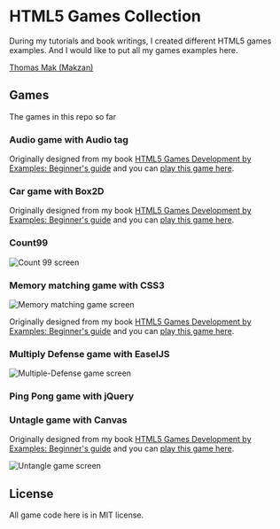 # HTML5 Games Collection

During my tutorials and book writings, I created different HTML5 games examples. And I would like to put all my games examples here.

[Thomas Mak (Makzan)](http://makzan.net/)

## Games

The games in this repo so far

### Audio game with Audio tag

Originally designed from my book [HTML5 Games Development by Examples: Beginner's guide](http://makzan.net/works/book-html5-games-dev-by-examples/) and you can [play this game here](http://42games.net/html5/audio-game/).

### Car game with Box2D

Originally designed from my book [HTML5 Games Development by Examples: Beginner's guide](http://makzan.net/works/book-html5-games-dev-by-examples/) and you can [play this game here](http://42games.net/html5/box2d-car-game/).

### Count99

![Count 99 screen](http://makzan.github.com/HTML5-Games-Examples/images/count99-screen.png)

### Memory matching game with CSS3

![Memory matching game screen](http://makzan.github.com/HTML5-Games-Examples/images/css-matching-screen.png)

Originally designed from my book [HTML5 Games Development by Examples: Beginner's guide](http://makzan.net/works/book-html5-games-dev-by-examples/) and you can [play this game here](http://42games.net/css3memory/).

### Multiply Defense game with EaselJS

![Multiple-Defense game screen](http://makzan.github.io/HTML5-Games-Examples/images/multiple-deferse.png)

### Ping Pong game with jQuery

### Untagle game with Canvas

Originally designed from my book [HTML5 Games Development by Examples: Beginner's guide](http://makzan.net/works/book-html5-games-dev-by-examples/) and you can [play this game here](http://42games.net/html5/untangle/).

![Untangle game screen](http://makzan.github.io/HTML5-Games-Examples/images/untangle-screen.png)

## License

All game code here is in MIT license.
